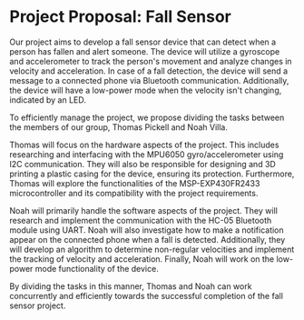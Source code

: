 # Project Proposal: Fall Sensor

Our project aims to develop a fall sensor device that can detect when a person has fallen and alert someone. The device will utilize a gyroscope and accelerometer to track the person's movement and analyze changes in velocity and acceleration. In case of a fall detection, the device will send a message to a connected phone via Bluetooth communication. Additionally, the device will have a low-power mode when the velocity isn't changing, indicated by an LED.

To efficiently manage the project, we propose dividing the tasks between the members of our group, Thomas Pickell and Noah Villa.

Thomas will focus on the hardware aspects of the project. This includes researching and interfacing with the MPU6050 gyro/accelerometer using I2C communication. They will also be responsible for designing and 3D printing a plastic casing for the device, ensuring its protection. Furthermore, Thomas will explore the functionalities of the MSP-EXP430FR2433 microcontroller and its compatibility with the project requirements.

Noah will primarily handle the software aspects of the project. They will research and implement the communication with the HC-05 Bluetooth module using UART. Noah will also investigate how to make a notification appear on the connected phone when a fall is detected. Additionally, they will develop an algorithm to determine non-regular velocities and implement the tracking of velocity and acceleration. Finally, Noah will work on the low-power mode functionality of the device.

By dividing the tasks in this manner, Thomas and Noah can work concurrently and efficiently towards the successful completion of the fall sensor project.
